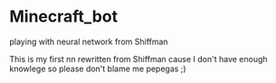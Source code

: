 # Minecraft_bot
playing with neural network from Shiffman

This is my first nn rewritten from Shiffman cause I don't have enough knowlege so please don't blame me pepegas ;)
